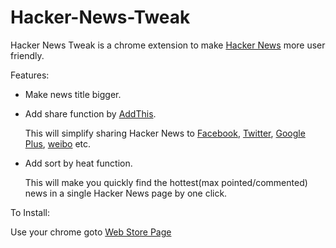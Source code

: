Hacker-News-Tweak
=================

Hacker News Tweak is a chrome extension to make [Hacker News](//news.ycombinator.com) more user friendly.

Features:

* Make news title bigger. 
* Add share function by [AddThis](//addthis.com).

  This will simplify sharing Hacker News to [Facebook](//www.facebook.com), [Twitter](//twitter.com), [Google Plus](//plus.google.com), [weibo](http://weibo.com) etc.
* Add sort by heat function. 

  This will make you quickly find the hottest(max pointed/commented) news in a single Hacker News page by one click.

To Install:

Use your chrome goto [Web Store Page](https://chrome.google.com/webstore/detail/hacker-news-tweak/egohkpmjomkefbidmbkjiefkihenmkck)
